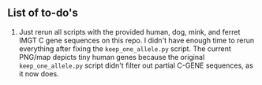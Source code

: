 ## List of to-do's
1. Just rerun all scripts with the provided human, dog, mink, and ferret IMGT C gene sequences on this repo. I didn't have enough time to rerun everything after fixing the `keep_one_allele.py` script. The current PNG/map depicts tiny human genes because the original `keep_one_allele.py` script didn't filter out partial C-GENE sequences, as it now does.